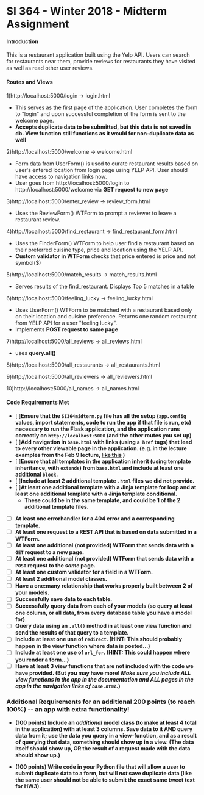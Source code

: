 # SI 364 - Winter 2018 - Midterm Assignment

#### Introduction
This is a restaurant application built using the Yelp API. Users can search for restaurants near them, provide reviews for restaurants they have visited as well as read other user reviews. 

#### Routes and Views
1)http://localhost:5000/login -> login.html
- This serves as the first page of the application. User completes the form to "login" and upon successful completion of the form is sent to the welcome page.
- **Accepts duplicate data to be submitted, but this data is not saved in db. View function still functions as it would for non-duplicate data as well**

2)http://localhost:5000/welcome -> welcome.html
- Form data from UserForm() is used to curate restaurant results based on user's entered location from login page using YELP API. User should have access to navigation links now.
- User goes from http://localhost:5000/login to http://localhost:5000/welcome via **GET request to new page**


3)http://localhost:5000/enter_review -> review_form.html
- Uses the ReviewForm() WTForm to prompt a reviewer to leave a restaurant review.

4)http://localhost:5000/find_restaurant -> find_restaurant_form.html
- Uses the FinderForm() WTForm to help user find a restaurant based on their preferred cuisine type, price and location using the YELP API.
- **Custom validator in WTForm** checks that price entered is price and not symbol($)


5)http://localhost:5000/match_results -> match_results.html
- Serves results of the find_restaurant. Displays Top 5 matches in a table


6)http://localhost:5000/feeling_lucky -> feeling_lucky.html
- Uses UserForm() WTForm to be matched with a restaurant based only on their location and cuisine preference. Returns one random restaurant from YELP API for a user "feeling lucky".
- Implements **POST request to same page**

7)http://localhost:5000/all_reviews -> all_reviews.html
- uses **query.all()**

8)http://localhost:5000/all_restaurants -> all_restaurants.html

9)http://localhost:5000/all_reviewers -> all_reviewers.html

10)http://localhost:5000/all_names -> all_names.html


#### Code Requirements Met


- [ ]**Ensure that the `SI364midterm.py` file has all the setup (`app.config` values, import statements, code to run the app if that file is run, etc) necessary to run the Flask application, and the application runs correctly on `http://localhost:5000` (and the other routes you set up)**
- [ ]**Add navigation in `base.html` with links (using `a href` tags) that lead to every other viewable page in the application. (e.g. in the lecture examples from the Feb 9 lecture, [like this](https://www.dropbox.com/s/hjcls4cfdkqwy84/Screenshot%202018-02-15%2013.26.32.png?dl=0) )**
- [ ]**Ensure that all templates in the application inherit (using template inheritance, with `extends`) from `base.html` and include at least one additional `block`.**
- [ ]**Include at least 2 additional template `.html` files we did not provide.**
- [ ]**At least one additional template with a Jinja template for loop and at least one additional template with a Jinja template conditional.**
    - **These could be in the same template, and could be 1 of the 2 additional template files.**
- [ ] **At least one errorhandler for a 404 error and a corresponding template.**
- [ ] **At least one request to a REST API that is based on data submitted in a WTForm.**
- [ ] **At least one additional (not provided) WTForm that sends data with a `GET` request to a new page.**
- [ ] **At least one additional (not provided) WTForm that sends data with a `POST` request to the *same* page.**
- [ ] **At least one custom validator for a field in a WTForm.**
- [ ] **At least 2 additional model classes.**
- [ ] **Have a one:many relationship that works properly built between 2 of your models.**
- [ ] **Successfully save data to each table.**
- [ ] **Successfully query data from each of your models (so query at least one column, or all data, from every database table you have a model for).**
- [ ] **Query data using an `.all()` method in at least one view function and send the results of that query to a template.**
- [ ] **Include at least one use of `redirect`. (HINT: This should probably happen in the view function where data is posted...)**
- [ ] **Include at least one use of `url_for`. (HINT: This could happen where you render a form...)**
- [ ] **Have at least 3 view functions that are not included with the code we have provided. (But you may have more! *Make sure you include ALL view functions in the app in the documentation and ALL pages in the app in the navigation links of `base.html`.*)**

### Additional Requirements for an additional 200 points (to reach 100%) -- an app with extra functionality!

* **(100 points) Include an *additional* model class (to make at least 4 total in the application) with at least 3 columns. Save data to it AND query data from it; use the data you query in a view-function, and as a result of querying that data, something should show up in a view. (The data itself should show up, OR the result of a request made with the data should show up.)**

* **(100 points) Write code in your Python file that will allow a user to submit duplicate data to a form, but will *not* save duplicate data (like the same user should not be able to submit the exact same tweet text for HW3).**

